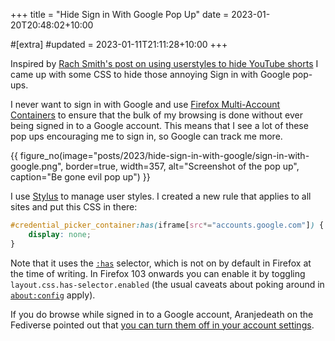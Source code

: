 +++
title = "Hide Sign in With Google Pop Up"
date = 2023-01-20T20:48:02+10:00

#[extra]
#updated = 2023-01-11T21:11:28+10:00
+++

Inspired by
[Rach Smith's post on using userstyles to hide YouTube shorts][rachsmith]
I came up with some CSS to hide those
annoying Sign in with Google pop-ups. 

<!-- more -->

I never want to sign in with Google and use [Firefox Multi-Account Containers][containers]
to ensure that the bulk of my browsing is done without ever being
signed in to a Google account. This means that I see a lot of these pop ups
encouraging me to sign in, so Google can track me more.

{{ figure_no(image="posts/2023/hide-sign-in-with-google/sign-in-with-google.png", border=true, width=357, alt="Screenshot of the pop up", caption="Be gone evil pop up") }}

I use [Stylus] to manage user styles. I created a new rule that applies to all
sites and put this CSS in there:

```css
#credential_picker_container:has(iframe[src*="accounts.google.com"]) {
    display: none;
}
```

Note that it uses the [`:has`][has] selector, which is not on by default in Firefox
at the time of writing. In Firefox 103 onwards you can enable it by toggling
`layout.css.has-selector.enabled` (the usual caveats about poking around in
[`about:config`][about-config] apply).

If you do browse while signed in to a Google account, Aranjedeath on the Fediverse
pointed out that [you can turn them off in your account settings][Aranjedeath].

[containers]: https://support.mozilla.org/en-US/kb/containers
[Aranjedeath]: https://hachyderm.io/@Aranjedeath/109720032830494381
[rachsmith]: https://rachsmith.com/remove-youtube-shorts/
[Stylus]: https://github.com/openstyles/stylus
[about-config]: https://support.mozilla.org/en-US/kb/about-config-editor-firefox
[has]: https://developer.mozilla.org/en-US/docs/Web/CSS/:has